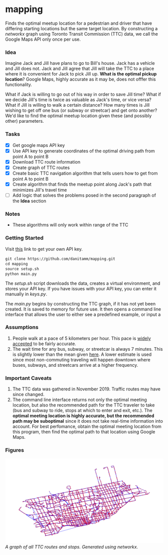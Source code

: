 # mapping
Finds the optimal meetup location for a pedestrian and driver that have differing starting locations but the same target location. By constructing a _networkx_ graph using Toronto Transit Commission (TTC) data, we call the Google Maps API only once per use. 

### Idea
Imagine Jack and Jill have plans to go to Bill's house. Jack has a vehicle and Jill does not. Jack and Jill agree that Jill will take the TTC to a place where it is convenient for Jack to pick Jill up. **What is the optimal pickup location**? Google Maps, highly accurate as it may be, does not offfer this functionality.

What if Jack is willing to go out of his way in order to save Jill time? What if we decide Jill's time is twice as valuable as Jack's time, or vice versa? What if Jill is willing to walk a certain distance? How many times is Jill wishing to get off one bus (or subway or streetcar) and get onto another? We'd like to find the optimal meetup location given these (and possibly other) parameters. 

### Tasks
 - [x] Get google maps API key
 - [x] Use API key to generate coordinates of the optimal driving path from point A to point B
 - [x] Download TTC route information
 - [x] Create graph of TTC routes
 - [x] Create basic TTC navigation algorithm that tells users how to get from point A to point B
 - [x] Create algorithm that finds the meetup point along Jack's path that minimizes Jill's travel time
 - [ ] Add logic that solves the problems posed in the second paragraph of the **Idea** section

### Notes
 - These algorithms will only work within range of the TTC

### Getting Started
Visit [this](https://developers.google.com/maps/documentation/embed/get-api-key) link to get your own API key. 
```
git clone https://github.com/danitamm/mapping.git
cd mapping
source setup.sh
python main.py
```
The _setup.sh_ script downloads the data, creates a virtual environment, and stores your API key. If you have issues with your API key, you can enter it manually in _keys.py_. 

The _main.py_ begins by constructing the TTC graph, if it has not yet been created. It is saved to memory for future use. It then opens a command line interface that allows the user to either see a predefined example, or input a 

### Assumptions
1. People walk at a pace of 5 kilometers per hour. This pace is [widely accepted](https://www.researchgate.net/publication/5561162_Brisk_Walking_Speed_in_Older_Adults_Who_Walk_for_Exercise) to be fairly accurate.
2. The wait time for any bus, subway, or streetcar is always 7 minutes. This is slightly lower than the mean given [here](https://mobilesyrup.com/2020/01/15/moovit-2019-transit-report-canadian-cities-commute-statistics/). A lower estimate is used since most non-commuting traveling will happen downtown where buses, subways, and streetcars arrive at a higher frequency. 

### Important Caveats
1. The TTC data was gathered in November 2019. Traffic routes may have since changed. 
2. The command line interface returns not only the optimal meeting location, but also the recommended path for the TTC traveler to take (bus and subway to ride, stops at which to enter and exit, etc.). The **optimal meeting location is highly accurate, but the recommended path may be suboptimal** since it does not take real-time information into account. For best perfomance, obtain the optimal meeting location from this program, then find the optimal path to that location using Google Maps. 

### Figures
![](figures/Figure_1.png)
*A graph of all TTC routes and stops. Generated using networkx.*
